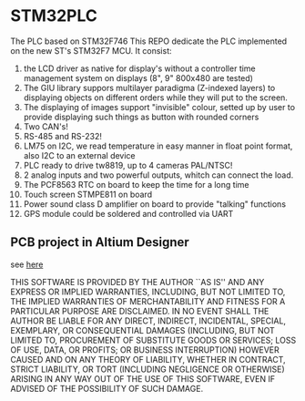 # STM32PLC
The PLC based on STM32F746
This REPO dedicate the PLC implemented on the new ST's STM32F7 MCU.
It consist:
1. the LCD driver as native for display's without a controller time management system on displays (8", 9" 800x480 are tested)
2. The GIU library suppors multilayer paradigma (Z-indexed layers) to displaying objects on different orders while they will put to the screen.
3. The displaying of images support "invisible" colour, setted up by user to provide displaying such things as button with rounded corners
4. Two CAN's!
5. RS-485 and RS-232!
6. LM75 on I2C, we read temperature in easy manner in float point format, also I2C to an external device 
7. PLC ready to drive tw8819, up to 4 cameras PAL/NTSC!
8. 2 analog inputs and two powerful outputs, whitch can connect the load.
9. The PCF8563 RTC on board to keep the time for a long time
10. Touch screen STMPE811 on board
11. Power sound class D amplifier on board to provide "talking" functions
12. GPS module could be soldered and controlled via UART

## PCB project in Altium Designer
see [here](https://github.com/WeSpeakEnglish/PLC_PCB)

THIS SOFTWARE IS PROVIDED BY THE AUTHOR ``AS IS'' AND ANY EXPRESS
OR IMPLIED WARRANTIES, INCLUDING, BUT NOT LIMITED TO, THE IMPLIED
WARRANTIES OF MERCHANTABILITY AND FITNESS FOR A PARTICULAR PURPOSE
ARE DISCLAIMED.  IN NO EVENT SHALL THE AUTHOR BE LIABLE FOR ANY
DIRECT, INDIRECT, INCIDENTAL, SPECIAL, EXEMPLARY, OR CONSEQUENTIAL
DAMAGES (INCLUDING, BUT NOT LIMITED TO, PROCUREMENT OF SUBSTITUTE
GOODS OR SERVICES; LOSS OF USE, DATA, OR PROFITS; OR BUSINESS
INTERRUPTION) HOWEVER CAUSED AND ON ANY THEORY OF LIABILITY,
WHETHER IN CONTRACT, STRICT LIABILITY, OR TORT (INCLUDING
NEGLIGENCE OR OTHERWISE) ARISING IN ANY WAY OUT OF THE USE OF THIS
SOFTWARE, EVEN IF ADVISED OF THE POSSIBILITY OF SUCH DAMAGE.

